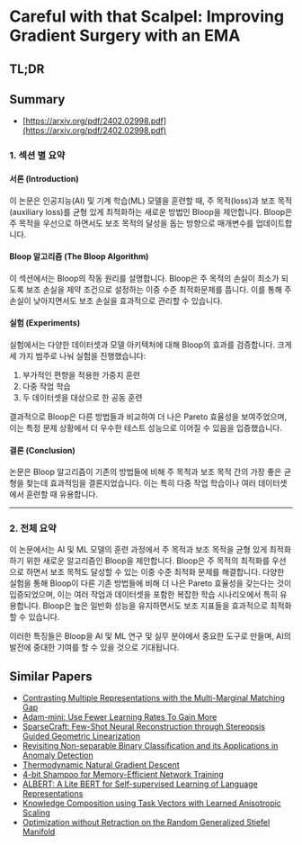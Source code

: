 # Careful with that Scalpel: Improving Gradient Surgery with an EMA
## TL;DR
## Summary
- [https://arxiv.org/pdf/2402.02998.pdf](https://arxiv.org/pdf/2402.02998.pdf)

### 1. 섹션 별 요약

#### 서론 (Introduction)
이 논문은 인공지능(AI) 및 기계 학습(ML) 모델을 훈련할 때, 주 목적(loss)과 보조 목적(auxiliary loss)를 균형 있게 최적화하는 새로운 방법인 Bloop을 제안합니다. Bloop은 주 목적을 우선으로 하면서도 보조 목적의 달성을 돕는 방향으로 매개변수를 업데이트합니다.

#### Bloop 알고리즘 (The Bloop Algorithm)
이 섹션에서는 Bloop의 작동 원리를 설명합니다. Bloop은 주 목적의 손실이 최소가 되도록 보조 손실을 제약 조건으로 설정하는 이중 수준 최적화문제를 풉니다. 이를 통해 주 손실이 낮아지면서도 보조 손실을 효과적으로 관리할 수 있습니다.

#### 실험 (Experiments)
실험에서는 다양한 데이터셋과 모델 아키텍처에 대해 Bloop의 효과를 검증합니다. 크게 세 가지 범주로 나눠 실험을 진행했습니다:
1. 부가적인 편향을 적용한 가중치 훈련
2. 다중 작업 학습
3. 두 데이터셋을 대상으로 한 공동 훈련

결과적으로 Bloop은 다른 방법들과 비교하여 더 나은 Pareto 효율성을 보여주었으며, 이는 특정 문제 상황에서 더 우수한 테스트 성능으로 이어질 수 있음을 입증했습니다.

#### 결론 (Conclusion)
논문은 Bloop 알고리즘이 기존의 방법들에 비해 주 목적과 보조 목적 간의 가장 좋은 균형을 찾는데 효과적임을 결론지었습니다. 이는 특히 다중 작업 학습이나 여러 데이터셋에서 훈련할 때 유용합니다.

---

### 2. 전체 요약

이 논문에서는 AI 및 ML 모델의 훈련 과정에서 주 목적과 보조 목적을 균형 있게 최적화하기 위한 새로운 알고리즘인 Bloop을 제안합니다. Bloop은 주 목적의 최적화를 우선으로 하면서 보조 목적도 달성할 수 있는 이중 수준 최적화 문제를 해결합니다. 다양한 실험을 통해 Bloop이 다른 기존 방법들에 비해 더 나은 Pareto 효율성을 갖는다는 것이 입증되었으며, 이는 여러 작업과 데이터셋을 포함한 복잡한 학습 시나리오에서 특히 유용합니다. Bloop은 높은 일반화 성능을 유지하면서도 보조 지표들을 효과적으로 최적화할 수 있습니다.

이러한 특징들은 Bloop을 AI 및 ML 연구 및 실무 분야에서 중요한 도구로 만들며, AI의 발전에 중대한 기여를 할 수 있을 것으로 기대됩니다.

## Similar Papers
- [Contrasting Multiple Representations with the Multi-Marginal Matching Gap](2405.19532.md)
- [Adam-mini: Use Fewer Learning Rates To Gain More](2406.16793.md)
- [SparseCraft: Few-Shot Neural Reconstruction through Stereopsis Guided Geometric Linearization](2407.14257.md)
- [Revisiting Non-separable Binary Classification and its Applications in Anomaly Detection](2312.01541.md)
- [Thermodynamic Natural Gradient Descent](2405.13817.md)
- [4-bit Shampoo for Memory-Efficient Network Training](2405.18144.md)
- [ALBERT: A Lite BERT for Self-supervised Learning of Language Representations](1909.11942.md)
- [Knowledge Composition using Task Vectors with Learned Anisotropic Scaling](2407.02880.md)
- [Optimization without Retraction on the Random Generalized Stiefel Manifold](2405.01702.md)
